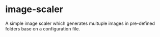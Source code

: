 # image-scaler
A simple image scaler which generates multuple images in pre-defined folders base on a configuration file.
